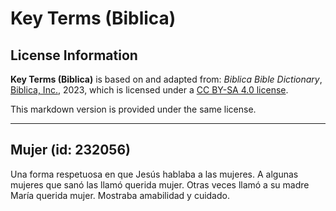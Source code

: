 # Key Terms (Biblica)

## License Information

**Key Terms (Biblica)** is based on and adapted from: _Biblica Bible Dictionary_, [Biblica, Inc.](https://www.biblica.com/), 2023, which is licensed under a [CC BY-SA 4.0 license](https://creativecommons.org/licenses/by-sa/4.0/legalcode.en).

This markdown version is provided under the same license.



--------------------------------

## Mujer (id: 232056)

Una forma respetuosa en que Jesús hablaba a las mujeres. A algunas mujeres que sanó las llamó querida mujer. Otras veces llamó a su madre María querida mujer. Mostraba amabilidad y cuidado.


